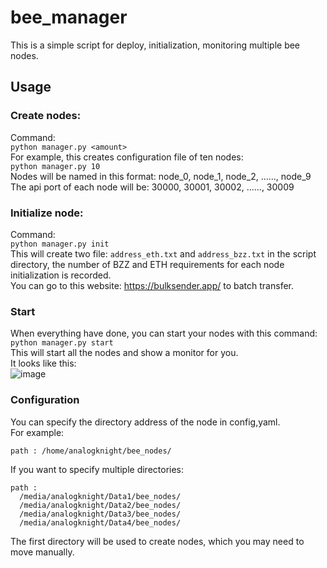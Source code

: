 # bee_manager
This is a simple script for deploy, initialization, monitoring multiple bee nodes.

## Usage
### Create nodes:
Command:  
`python manager.py <amount>`  
For example, this creates configuration file of ten nodes:  
`python manager.py 10`  
Nodes will be named in this format: node_0, node_1, node_2, ......, node_9  
The api port of each node will be: 30000, 30001, 30002, ......, 30009  
### Initialize node:
Command:  
`python manager.py init`  
This will create two file: `address_eth.txt` and `address_bzz.txt` in the script directory, the number of BZZ and ETH requirements for each node initialization is recorded.  
You can go to this website: https://bulksender.app/ to batch transfer.  
### Start
When everything have done, you can start your nodes with this command:  
`python manager.py start`  
This will start all the nodes and show a monitor for you.  
It looks like this:  
![image](https://user-images.githubusercontent.com/61218809/121532839-4f260780-ca32-11eb-843b-22306c16ba2e.png)
### Configuration
You can specify the directory address of the node in config,yaml.  
For example:  
```
path : /home/analogknight/bee_nodes/
```  
If you want to specify multiple directories:
```
path :
  /media/analogknight/Data1/bee_nodes/
  /media/analogknight/Data2/bee_nodes/
  /media/analogknight/Data3/bee_nodes/
  /media/analogknight/Data4/bee_nodes/
```  
The first directory will be used to create nodes, which you may need to move manually.  
